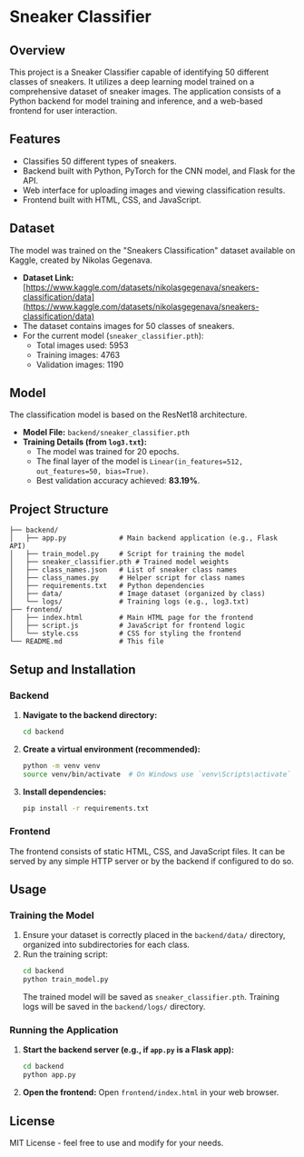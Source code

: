 # Sneaker Classifier

## Overview

This project is a Sneaker Classifier capable of identifying 50 different classes of sneakers. It utilizes a deep learning model trained on a comprehensive dataset of sneaker images. The application consists of a Python backend for model training and inference, and a web-based frontend for user interaction.

## Features

- Classifies 50 different types of sneakers.
- Backend built with Python, PyTorch for the CNN model, and Flask for the API.
- Web interface for uploading images and viewing classification results.
- Frontend built with HTML, CSS, and JavaScript.

## Dataset

The model was trained on the "Sneakers Classification" dataset available on Kaggle, created by Nikolas Gegenava.

- **Dataset Link:** [https://www.kaggle.com/datasets/nikolasgegenava/sneakers-classification/data](https://www.kaggle.com/datasets/nikolasgegenava/sneakers-classification/data)
- The dataset contains images for 50 classes of sneakers.
- For the current model (`sneaker_classifier.pth`):
  - Total images used: 5953
  - Training images: 4763
  - Validation images: 1190

## Model

The classification model is based on the ResNet18 architecture.

- **Model File:** `backend/sneaker_classifier.pth`
- **Training Details (from `log3.txt`):**
  - The model was trained for 20 epochs.
  - The final layer of the model is `Linear(in_features=512, out_features=50, bias=True)`.
  - Best validation accuracy achieved: **83.19%**.

## Project Structure

```
├── backend/
│   ├── app.py             # Main backend application (e.g., Flask API)
│   ├── train_model.py     # Script for training the model
│   ├── sneaker_classifier.pth # Trained model weights
│   ├── class_names.json   # List of sneaker class names
│   ├── class_names.py     # Helper script for class names
│   ├── requirements.txt   # Python dependencies
│   ├── data/              # Image dataset (organized by class)
│   └── logs/              # Training logs (e.g., log3.txt)
├── frontend/
│   ├── index.html         # Main HTML page for the frontend
│   ├── script.js          # JavaScript for frontend logic
│   └── style.css          # CSS for styling the frontend
└── README.md              # This file
```

## Setup and Installation

### Backend

1.  **Navigate to the backend directory:**
    ```bash
    cd backend
    ```
2.  **Create a virtual environment (recommended):**
    ```bash
    python -m venv venv
    source venv/bin/activate  # On Windows use `venv\Scripts\activate`
    ```
3.  **Install dependencies:**
    ```bash
    pip install -r requirements.txt
    ```

### Frontend

The frontend consists of static HTML, CSS, and JavaScript files. It can be served by any simple HTTP server or by the backend if configured to do so.

## Usage

### Training the Model

1.  Ensure your dataset is correctly placed in the `backend/data/` directory, organized into subdirectories for each class.
2.  Run the training script:
    ```bash
    cd backend
    python train_model.py
    ```
    The trained model will be saved as `sneaker_classifier.pth`. Training logs will be saved in the `backend/logs/` directory.

### Running the Application

1.  **Start the backend server (e.g., if `app.py` is a Flask app):**
    ```bash
    cd backend
    python app.py
    ```
2.  **Open the frontend:**
    Open `frontend/index.html` in your web browser.

## License

MIT License - feel free to use and modify for your needs.

